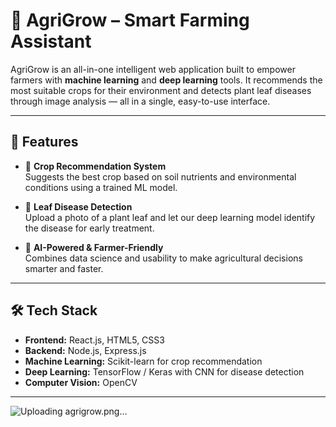 # 🌱 AgriGrow – Smart Farming Assistant

AgriGrow is an all-in-one intelligent web application built to empower farmers with **machine learning** and **deep learning** tools. It recommends the most suitable crops for their environment and detects plant leaf diseases through image analysis — all in a single, easy-to-use interface.

---

## 🚀 Features

- 🌾 **Crop Recommendation System**  
  Suggests the best crop based on soil nutrients and environmental conditions using a trained ML model.

- 🍃 **Leaf Disease Detection**  
  Upload a photo of a plant leaf and let our deep learning model identify the disease for early treatment.

- 🧠 **AI-Powered & Farmer-Friendly**  
  Combines data science and usability to make agricultural decisions smarter and faster.

---

## 🛠️ Tech Stack

- **Frontend:** React.js, HTML5, CSS3  
- **Backend:** Node.js, Express.js  
- **Machine Learning:** Scikit-learn for crop recommendation  
- **Deep Learning:** TensorFlow / Keras with CNN for disease detection  
- **Computer Vision:** OpenCV  

---
![Uploading agrigrow.png…]()
